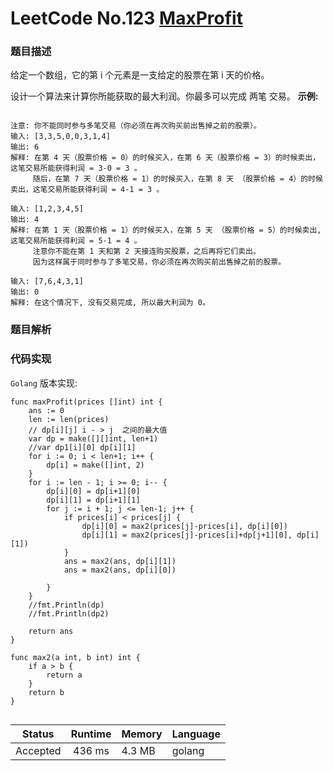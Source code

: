 # LeetCode No.123  [MaxProfit](https://leetcode.com/problems/best-time-to-buy-and-sell-stock-iii/)

### 题目描述
给定一个数组，它的第 i 个元素是一支给定的股票在第 i 天的价格。

设计一个算法来计算你所能获取的最大利润。你最多可以完成 两笔 交易。
**示例:**

```

注意: 你不能同时参与多笔交易（你必须在再次购买前出售掉之前的股票）。
输入: [3,3,5,0,0,3,1,4]
输出: 6
解释: 在第 4 天（股票价格 = 0）的时候买入，在第 6 天（股票价格 = 3）的时候卖出，这笔交易所能获得利润 = 3-0 = 3 。
     随后，在第 7 天（股票价格 = 1）的时候买入，在第 8 天 （股票价格 = 4）的时候卖出，这笔交易所能获得利润 = 4-1 = 3 。

输入: [1,2,3,4,5]
输出: 4
解释: 在第 1 天（股票价格 = 1）的时候买入，在第 5 天 （股票价格 = 5）的时候卖出, 这笔交易所能获得利润 = 5-1 = 4 。   
     注意你不能在第 1 天和第 2 天接连购买股票，之后再将它们卖出。   
     因为这样属于同时参与了多笔交易，你必须在再次购买前出售掉之前的股票。

输入: [7,6,4,3,1] 
输出: 0 
解释: 在这个情况下, 没有交易完成, 所以最大利润为 0。

```

### 题目解析



### 代码实现

`Golang` 版本实现:

```golang
func maxProfit(prices []int) int {
	ans := 0
	len := len(prices)
	// dp[i][j] i - > j  之间的最大值
	var dp = make([][]int, len+1)
	//var dp1[i][0] dp[i][1]
	for i := 0; i < len+1; i++ {
		dp[i] = make([]int, 2)
	}
	for i := len - 1; i >= 0; i-- {
		dp[i][0] = dp[i+1][0]
		dp[i][1] = dp[i+1][1]
		for j := i + 1; j <= len-1; j++ {
			if prices[i] < prices[j] {
				dp[i][0] = max2(prices[j]-prices[i], dp[i][0])
				dp[i][1] = max2(prices[j]-prices[i]+dp[j+1][0], dp[i][1])
			}
			ans = max2(ans, dp[i][1])
			ans = max2(ans, dp[i][0])

		}
	}
	//fmt.Println(dp)
	//fmt.Println(dp2)

	return ans
}

func max2(a int, b int) int {
	if a > b {
		return a
	}
	return b
}


```

| Status | Runtime | Memory |Language|
|:-------:|:-------:|:------|:------|
|Accepted|436 ms|4.3 MB	 |golang|
